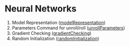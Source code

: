 # Neural Networks

1. Model Representation ([modelRepresentation](https://github.com/sohampod/machineLearningnotes/blob/main/neuralNetworks/modelRepresentation1.md))
2. Parameters Command for unroll/roll ([unrollParameters](https://github.com/sohampod/machineLearningnotes/blob/main/neuralNetworks/unrollingParameters.txt))
3. Gradient Checking ([gradientChecking](https://github.com/sohampod/machineLearningnotes/blob/main/neuralNetworks/gradientChecking.txt))
4. Random Initialization ([randomInitialization](https://github.com/sohampod/machineLearningnotes/blob/main/neuralNetworks/randomInitialization.txt))